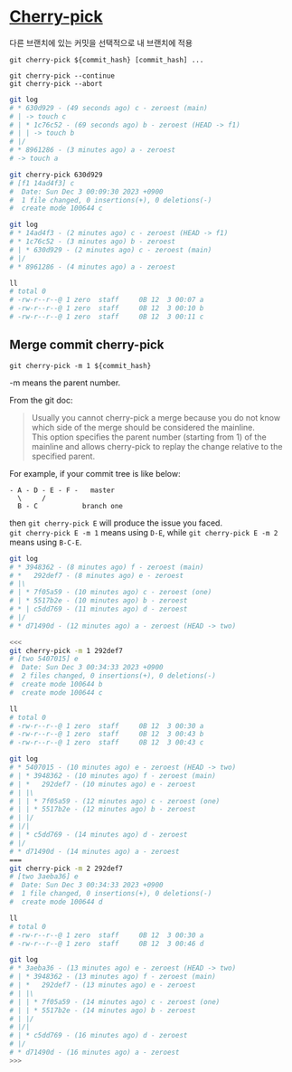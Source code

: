 
# [Cherry-pick](https://git-scm.com/docs/git-cherry-pick)

다른 브랜치에 있는 커밋을 선택적으로 내 브랜치에 적용

`git cherry-pick ${commit_hash} [commit_hash] ...`  

`git cherry-pick --continue`  
`git cherry-pick --abort`

```bash
git log
# * 630d929 - (49 seconds ago) c - zeroest (main)
# | -> touch c
# | * 1c76c52 - (69 seconds ago) b - zeroest (HEAD -> f1)
# | | -> touch b
# |/
# * 8961286 - (3 minutes ago) a - zeroest
# -> touch a

git cherry-pick 630d929
# [f1 14ad4f3] c
#  Date: Sun Dec 3 00:09:30 2023 +0900
#  1 file changed, 0 insertions(+), 0 deletions(-)
#  create mode 100644 c

git log
# * 14ad4f3 - (2 minutes ago) c - zeroest (HEAD -> f1)
# * 1c76c52 - (3 minutes ago) b - zeroest
# | * 630d929 - (2 minutes ago) c - zeroest (main)
# |/
# * 8961286 - (4 minutes ago) a - zeroest

ll
# total 0
# -rw-r--r--@ 1 zero  staff     0B 12  3 00:07 a
# -rw-r--r--@ 1 zero  staff     0B 12  3 00:10 b
# -rw-r--r--@ 1 zero  staff     0B 12  3 00:11 c
```

## Merge commit cherry-pick

`git cherry-pick -m 1 ${commit_hash}`

-m means the parent number.

From the git doc:
> Usually you cannot cherry-pick a merge because you do not know which side of the merge should be considered the mainline.  
> This option specifies the parent number (starting from 1) of the mainline and allows cherry-pick to replay the change relative to the specified parent.

For example, if your commit tree is like below:

```
- A - D - E - F -   master
  \     /
  B - C           branch one
```
then `git cherry-pick E` will produce the issue you faced.  
`git cherry-pick E -m 1` means using `D-E`, while `git cherry-pick E -m 2` means using `B-C-E`.  

```bash
git log
# * 3948362 - (8 minutes ago) f - zeroest (main)
# *   292def7 - (8 minutes ago) e - zeroest
# |\
# | * 7f05a59 - (10 minutes ago) c - zeroest (one)
# | * 5517b2e - (10 minutes ago) b - zeroest
# * | c5dd769 - (11 minutes ago) d - zeroest
# |/
# * d71490d - (12 minutes ago) a - zeroest (HEAD -> two)

<<<
git cherry-pick -m 1 292def7
# [two 5407015] e
#  Date: Sun Dec 3 00:34:33 2023 +0900
#  2 files changed, 0 insertions(+), 0 deletions(-)
#  create mode 100644 b
#  create mode 100644 c

ll
# total 0
# -rw-r--r--@ 1 zero  staff     0B 12  3 00:30 a
# -rw-r--r--@ 1 zero  staff     0B 12  3 00:43 b
# -rw-r--r--@ 1 zero  staff     0B 12  3 00:43 c

git log
# * 5407015 - (10 minutes ago) e - zeroest (HEAD -> two)
# | * 3948362 - (10 minutes ago) f - zeroest (main)
# | *   292def7 - (10 minutes ago) e - zeroest
# | |\
# | | * 7f05a59 - (12 minutes ago) c - zeroest (one)
# | | * 5517b2e - (12 minutes ago) b - zeroest
# | |/
# |/|
# | * c5dd769 - (14 minutes ago) d - zeroest
# |/
# * d71490d - (14 minutes ago) a - zeroest
===
git cherry-pick -m 2 292def7
# [two 3aeba36] e
#  Date: Sun Dec 3 00:34:33 2023 +0900
#  1 file changed, 0 insertions(+), 0 deletions(-)
#  create mode 100644 d

ll
# total 0
# -rw-r--r--@ 1 zero  staff     0B 12  3 00:30 a
# -rw-r--r--@ 1 zero  staff     0B 12  3 00:46 d

git log
# * 3aeba36 - (13 minutes ago) e - zeroest (HEAD -> two)
# | * 3948362 - (13 minutes ago) f - zeroest (main)
# | *   292def7 - (13 minutes ago) e - zeroest
# | |\
# | | * 7f05a59 - (14 minutes ago) c - zeroest (one)
# | | * 5517b2e - (14 minutes ago) b - zeroest
# | |/
# |/|
# | * c5dd769 - (16 minutes ago) d - zeroest
# |/
# * d71490d - (16 minutes ago) a - zeroest
>>>
```
